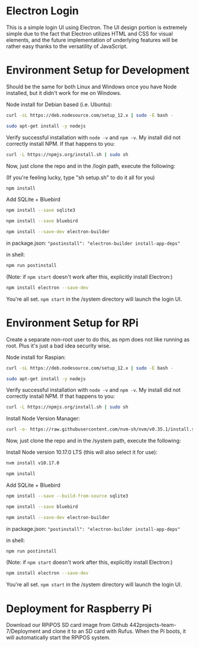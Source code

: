 # Electron Login

This is a simple login UI using Electron. The UI design portion is extremely simple due to the fact that Electron utilizes HTML and CSS for visual elements, and the future implementation of underlying features will be rather easy thanks to the versatility of JavaScript.

# Environment Setup for Development

Should be the same for both Linux and Windows once you have Node installed, but it didn't work for me on Windows.

Node install for Debian based (i.e. Ubuntu):

```bash
curl -sL https://deb.nodesource.com/setup_12.x | sudo -E bash -

sudo apt-get install -y nodejs
```

Verify successful installation with `node -v` and `npm -v`. My install did not correctly install NPM. If that happens to you:

```bash
curl -L https://npmjs.org/install.sh | sudo sh
```

Now, just clone the repo and in the /login path, execute the following:

(If you're feeling lucky, type "sh setup.sh" to do it all for you)

```bash
npm install
```


Add SQLite + Bluebird

```bash
npm install --save sqlite3
```

```bash
npm install --save bluebird
```

```bash
npm install --save-dev electron-builder
```

in package.json: `"postinstall": "electron-builder install-app-deps"`

in shell:

```bash
npm run postinstall
```

(Note: if `npm start` doesn't work after this, explicitly install Electron:)
```bash
npm install electron --save-dev
```

You're all set. `npm start` in the /system directory will launch the login UI.

# Environment Setup for RPi

Create a separate non-root user to do this, as npm does not like running as root. Plus it's just a bad idea security wise.

Node install for Raspian:

```bash
curl -sL https://deb.nodesource.com/setup_12.x | sudo -E bash -

sudo apt-get install -y nodejs
```

Verify successful installation with `node -v` and `npm -v`. My install did not correctly install NPM. If that happens to you:

```bash
curl -L https://npmjs.org/install.sh | sudo sh
```

Install Node Version Manager:

```bash
curl -o- https://raw.githubusercontent.com/nvm-sh/nvm/v0.35.1/install.sh | bash
```

Now, just clone the repo and in the /system path, execute the following:

Install Node version 10.17.0 LTS (this will also select it for use):

```bash
nvm install v10.17.0
```

```bash
npm install
```

Add SQLite + Bluebird

```bash
npm install --save --build-from-source sqlite3
```

```bash
npm install --save bluebird
```

```bash
npm install --save-dev electron-builder
```

in package.json: `"postinstall": "electron-builder install-app-deps"`

in shell:

```bash
npm run postinstall
```

(Note: if `npm start` doesn't work after this, explicitly install Electron:)
```bash
npm install electron --save-dev
```

You're all set. `npm start` in the /system directory will launch the login UI.

# Deployment for Raspberry Pi

Download our RPiPOS SD card image from Github 442projects-team-7/Deployment and clone it to an SD card with Rufus.
When the Pi boots, it will automatically start the RPiPOS system.

